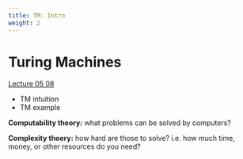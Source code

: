 ```yaml
---
title: TM: Intro
weight: 2
---
```


# Turing Machines

[Lecture 05 08]([[[https://canvas.ucsc.edu/courses/32038/files/folder/lecture_notes?preview=2320492](https://canvas.ucsc.edu/courses/32038/files/folder/lecture_notes?preview=2320492)](https://canvas.ucsc.edu/courses/32038/files/2277330?module_item_id=182891)](https://canvas.ucsc.edu/courses/32038/files/2262788?module_item_id=181955))

- TM intuition
- TM example 

**Computability theory:** what problems can be solved by computers?

**Complexity thoery:** how hard are those to solve? i.e. how much time, money, or other resources do you need?

